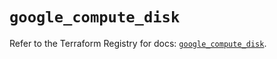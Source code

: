 # `google_compute_disk`

Refer to the Terraform Registry for docs: [`google_compute_disk`](https://registry.terraform.io/providers/hashicorp/google/6.36.1/docs/resources/compute_disk).
